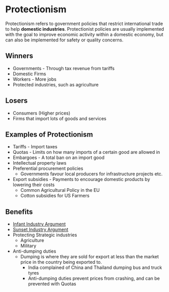 # Protectionism #
Protectionism refers to government policies that restrict international trade to help **domestic industries**.
Protectionist policies are usually implemented with the goal to improve economic activity within a domestic economy,
but can also be implemented for safety or quality concerns.

## Winners ##
- Governments - Through tax revenue from tariffs
- Domestic Firms
- Workers - More jobs
- Protected industries, such as agriculture

## Losers ##
- Consumers (Higher prices)
- Firms that import lots of goods and services

## Examples of Protectionism ##
- Tariffs - Import taxes
- Quotas - Limits on how many imports of a certain good are allowed in
- Embargoes - A total ban on an import good
- Intellectual property laws
- Preferential procurement policies
  - Governments favour local producers for infrastructure projects etc.
- Export subsidies - Payments to encourage domestic products by lowering their costs
  - Common Agricultural Policy in the EU
  - Cotton subsidies for US Farmers

## Benefits ##
- [Infant Industry Argument](infant_industry_argument.md)
- [Sunset Industry Argument](sunset_industry_argument.md)
- Protecting Strategic industries
  - Agriculture
  - Military
- Anti-dumping duties
  - Dumping is where they are sold for export at less than the market price in the country being exported to. 
    - India complained of China and Thailand dumping bus and truck tyres
    - Anti-dumping duties prevent prices from crashing, and can be prevented with Quotas